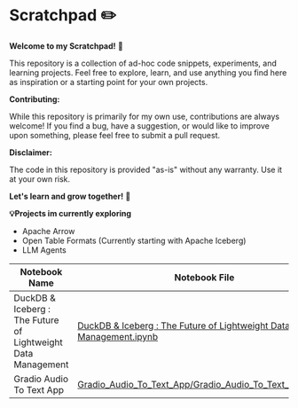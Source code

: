 # Scratchpad ✏️

**Welcome to my Scratchpad!** 👋

This repository is a collection of ad-hoc code snippets, experiments, and learning projects. Feel free to explore, learn, and use anything you find here as inspiration or a starting point for your own projects. 

**Contributing:**

While this repository is primarily for my own use, contributions are always welcome! If you find a bug, have a suggestion, or would like to improve upon something, please feel free to submit a pull request. 

**Disclaimer:**

The code in this repository is provided "as-is" without any warranty. Use it at your own risk. 

**Let's learn and grow together!** 🚀

**💡Projects im currently exploring**
- Apache Arrow
- Open Table Formats (Currently starting with Apache Iceberg)
- LLM Agents

| Notebook Name | Notebook File | 
|---------------|---------------|
| DuckDB & Iceberg : The Future of Lightweight Data Management | [DuckDB & Iceberg : The Future of Lightweight Data Management.ipynb](https://github.com/jtuckayo/scratchpad/blob/main/DuckDB_%26_Iceberg_The_Future_of_Lightweight_Data_Management/DuckDB_%26_Iceberg_The_Future_of_Lightweight_Data_Management.ipynb) |
|Gradio Audio To Text App | [Gradio_Audio_To_Text_App/Gradio_Audio_To_Text_App.ipynb](https://github.com/jtuckayo/scratchpad/blob/main/Gradio_Audio_To_Text_App/Gradio_Audio_To_Text_App.ipynb)

